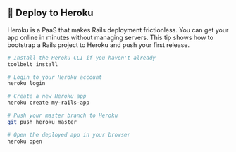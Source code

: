 ## 🚀 Deploy to Heroku
Heroku is a PaaS that makes Rails deployment frictionless. You can get your app online in minutes without managing servers. This tip shows how to bootstrap a Rails project to Heroku and push your first release.

```bash
# Install the Heroku CLI if you haven't already
toolbelt install

# Login to your Heroku account
heroku login

# Create a new Heroku app
heroku create my-rails-app

# Push your master branch to Heroku
git push heroku master

# Open the deployed app in your browser
heroku open
```
